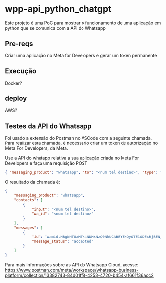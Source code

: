 # wpp-api_python_chatgpt
Este projeto é uma PoC para mostrar o funcionamento de uma aplicação em python que se comunica com a API do Whatsapp

## Pre-reqs
Criar uma aplicação no Meta for Developers e gerar um token permanente

## Execução 
Docker?

## deploy
AWS?

## Testes da API do Whatsapp
Foi usado a extensão do Postman no VSCode com a seguinte chamada. Para realizar esta chamada, é necessário criar um token de autorização no Meta For Developers, da Meta.

Use a API do whatapp relativa a sua aplicação criada no Meta For Developers e faça uma requisição POST 
```json
{ "messaging_product": "whatsapp", "to": "<num tel destino>", "type": "template", "template": { "name": "hello_world", "language": { "code": "en_US" } } }
```

O resultado da chamada é:

```json
{
    "messaging_product": "whatsapp",
    "contacts": [
        {
            "input": "<num tel destino>",
            "wa_id": "<num tel destino>"
        }
    ],
    "messages": [
        {
            "id": "wamid.HBgNNTUxMTk4NDMxNzQ0NhUCABEYEkQyOTE1ODExRjBENjZDMjU0NQA=",
            "message_status": "accepted"
        }
    ]
}
```
Para mais informações sobre as API do Whatsapp Cloud, acesse: https://www.postman.com/meta/workspace/whatsapp-business-platform/collection/13382743-84d01ff8-4253-4720-b454-af661f36acc2
